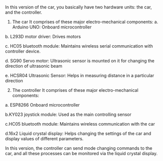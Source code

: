 In this version of the car, you basically have two hardware units: the car, and the controller. 

1. The car 
It comprises of these major electro-mechanical components: 
a. Arduino UNO:
Onboard microcontroller

b. L293D motor driver:
Drives motors

c. HC05 bluetooth module:
Maintains wireless serial communication with controller device.

d. SG90 Servo motor: 
Ultrasonic sensor is mounted on it for changing the direction of ultrasonic beam

e. HCSR04 Ultrasonic Sensor:
Helps in measuring distance in a particular direction


2. The controller 
It comprises of these major electro-mechanical components:

a. ESP8266
Onboard microcontroller

b.KY023 joystick module:
Used as the main controlling sensor

c.HC05 bluetooth module:
Maintains wireless communication with the car

d.16x2 Liquid crystal display:
Helps changing the settings of the car and display values of different parameters.

In this version, the controller can send mode changing commands to the car, and all these processes can be monitored via the liquid crystal display. 

